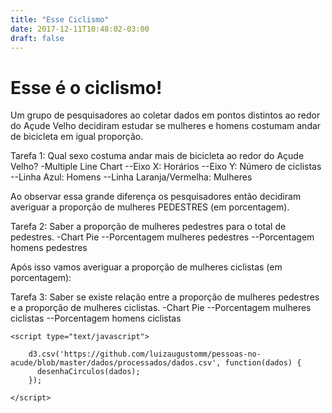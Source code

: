 ```yaml
---
title: "Esse Ciclismo"
date: 2017-12-11T10:48:02-03:00
draft: false
---
```


# Esse é o ciclismo!


Um grupo de pesquisadores ao coletar dados em pontos distintos ao redor do Açude Velho decidiram estudar se mulheres e homens costumam andar de bicicleta em igual proporção.

Tarefa 1: Qual sexo costuma andar mais de bicicleta ao redor do Açude Velho?
-Multiple Line Chart
--Eixo X: Horários
--Eixo Y: Número de ciclistas
--Linha Azul: Homens
--Linha Laranja/Vermelha: Mulheres



Ao observar essa grande diferença os pesquisadores então decidiram averiguar a proporção de mulheres PEDESTRES (em porcentagem).

Tarefa 2: Saber a proporção de mulheres pedestres para o total de pedestres.
-Chart Pie
--Porcentagem mulheres pedestres
--Porcentagem homens pedestres



Após isso vamos averiguar a proporção de mulheres ciclistas (em porcentagem):

Tarefa 3: Saber se existe relação entre a proporção de mulheres pedestres e a proporção de mulheres ciclistas.
-Chart Pie
--Porcentagem mulheres ciclistas
--Porcentagem homens ciclistas







<script src="https://d3js.org/d3.v4.min.js"></script>

<div class="container">

    <script type="text/javascript">

        d3.csv('https://github.com/luizaugustomm/pessoas-no-acude/blob/master/dados/processados/dados.csv', function(dados) {
          desenhaCirculos(dados);
        });

    </script>

</div>
